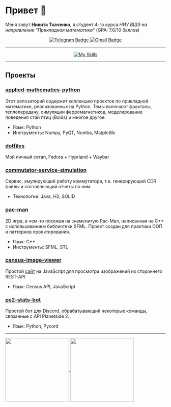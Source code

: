 # Привет 👋

Меня зовут **Никита Ткаченко**, я студент 4-го курса *НИУ ВШЭ на направлении "Прикладная математика"* (GPA: 7.6/10 баллов)

<div id="badges" align="center">
  <a href='https://t.me/tka4nik'>
    <img src="https://img.shields.io/badge/Telegram-blue?style=for-the-badge&logo=telegram&logoColor=white" alt="Telegram Badge"/>
  </a>
  <a href='mailto:tka4nik@gmail.com'>
    <img src="https://img.shields.io/badge/Gmail-white?style=for-the-badge&logo=Gmail&logoColor=red" alt="Gmail Badge"/>
  </a>
</div>

---
<div id="badges" align="center">
  <a href='https://skillicons.dev'>
    <img src="https://skillicons.dev/icons?i=py,bash,nginx,git,docker,linux,debian" alt="My Skills"/>
  </a>
</div>

---

## Проекты

### [applied-mathematics-python](https://github.com/tka4nik/applied-mathematics-python) 
Этот репозиторий содержит коллекцию проектов по прикладной математике, реализованных на Python. Темы включают фракталы, теплопередачу, симуляции ферромагнетиков, моделирование поведения стай птиц (Boids) и многое другое.
- Язык: Python
- Инструменты: Numpy, PyQT, Numba, Matplotlib

### [dotfiles](https://github.com/tka4nik/dotfiles)
Мой личный сетап, Fedora + Hyprland + Waybar

### [commutator-service-simulation](https://github.com/tka4nik/commutator-service-simulation)
Сервис, эмулирующий работу коммутатора, т.е. генерирующий CDR файлы и составляющий отчеты по ним.
- Технологии: Java, H2, SOLID

### [pac-man](https://github.com/tka4nik/pac-man)
2D игра, в чем-то похожая на знаменитую Pac-Man, написанная на C++ с использованием библиотеки SFML. Проект создан для практики ООП и паттернов проектирования.
- Язык: C++
- Инструменты: SFML, STL

### [census-image-viewer](https://github.com/tka4nik/census-image-viewer)
Простой [сайт](https://ps2images.site) на JavaScript для просмотра изображений из стороннего REST-API
- Язык: Census API, JavaScript

### [ps2-stats-bot](https://github.com/tka4nik/ps2-stats-bot)
Простой бот для Discord, обрабатывающий некоторые команды, связанные с API Planetside 2.
- Язык: Python, Pycord


---

<a href="https://github.com/anuraghazra/github-readme-stats">
  <img height=200 align="center" src="https://github-readme-stats.vercel.app/api?username=tka4nik&card_width=220" />
</a>
<a href="https://github.com/anuraghazra/convoychat">
  <img height=200 align="center" src="https://github-readme-stats.vercel.app/api/top-langs/?username=tka4nik&layout=compact&hide=jupyter%20notebook,postscript,tex&card_width=220" />
</a>
